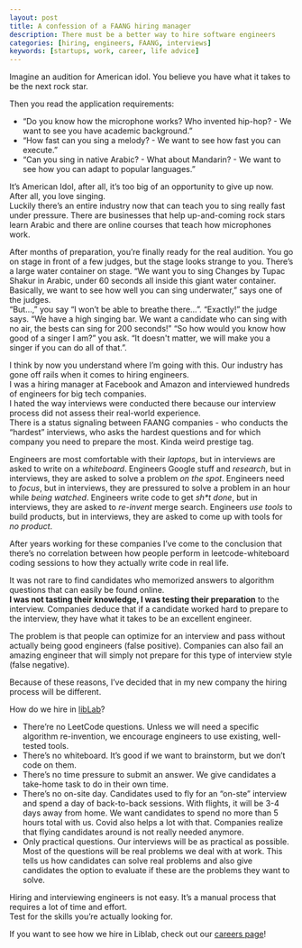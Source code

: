 ```yaml
---
layout: post
title: A confession of a FAANG hiring manager
description: There must be a better way to hire software engineers
categories: [hiring, engineers, FAANG, interviews]
keywords: [startups, work, career, life advice]
---
```


Imagine an audition for American idol. You believe you have what it takes to be the next rock star.

Then you read the application requirements:

- “Do you know how the microphone works? Who invented hip-hop? - We want to see you have academic background.”
- “How fast can you sing a melody? - We want to see how fast you can execute.”
- “Can you sing in native Arabic? - What about Mandarin? - We want to see how you can adapt to popular languages.”

It’s American Idol, after all, it’s too big of an opportunity to give up now. After all, you love singing.  
Luckily there’s an entire industry now that can teach you to sing really fast under pressure. There are businesses that help up-and-coming rock stars learn Arabic and there are online courses that teach how microphones work.

After months of preparation, you’re finally ready for the real audition.
You go on stage in front of a few judges, but the stage looks strange to you. There’s a large water container on stage.
“We want you to sing Changes by Tupac Shakur in Arabic, under 60 seconds all inside this giant water container. Basically, we want to see how well you can sing underwater,” says one of the judges.  
“But…,” you say “I won’t be able to breathe there…”.
“Exactly!” the judge says. “We have a high singing bar. We want a candidate who can sing with no air, the bests can sing for 200 seconds!”
“So how would you know how good of a singer I am?” you ask.
“It doesn't matter, we will make you a singer if you can do all of that.”.

I think by now you understand where I’m going with this. Our industry has gone off rails when it comes to hiring engineers.  
I was a hiring manager at Facebook and Amazon and interviewed hundreds of engineers for big tech companies.  
I hated the way interviews were conducted there because our interview process did not assess their real-world experience.  
There is a status signaling between FAANG companies - who conducts the “hardest” interviews, who asks the hardest questions and for which company you need to prepare the most. Kinda weird prestige tag.

Engineers are most comfortable with their _laptops_, but in interviews are asked to write on a _whiteboard_.
Engineers Google stuff and _research_, but in interviews, they are asked to solve a problem _on the spot_.
Engineers need to _focus_, but in interviews, they are pressured to solve a problem in an hour while _being watched_.
Engineers write code to get _sh\*t done_, but in interviews, they are asked to _re-invent_ merge search.
Engineers _use tools_ to build products, but in interviews, they are asked to come up with tools for _no product_.

After years working for these companies I’ve come to the conclusion that there’s no correlation between how people perform in leetcode-whiteboard coding sessions to how they actually write code in real life.

It was not rare to find candidates who memorized answers to algorithm questions that can easily be found online.  
**I was not tasting their knowledge, I was testing their preparation** to the interview. Companies deduce that if a candidate worked hard to prepare to the interview, they have what it takes to be an excellent engineer.

The problem is that people can optimize for an interview and pass without actually being good engineers (false positive). Companies can also fail an amazing engineer that will simply not prepare for this type of interview style (false negative).

Because of these reasons, I’ve decided that in my new company the hiring process will be different.

How do we hire in [libLab](https://liblab.com)?

- There’re no LeetCode questions. Unless we will need a specific algorithm re-invention, we encourage engineers to use existing, well-tested tools.
- There’s no whiteboard. It’s good if we want to brainstorm, but we don’t code on them.
- There’s no time pressure to submit an answer. We give candidates a take-home task to do in their own time.
- There’s no on-site day. Candidates used to fly for an “on-ste” interview and spend a day of back-to-back sessions. With flights, it will be 3-4 days away from home. We want candidates to spend no more than 5 hours total with us. Covid also helps a lot with that. Companies realize that flying candidates around is not really needed anymore.
- Only practical questions. Our interviews will be as practical as possible. Most of the questions will be real problems we deal with at work. This tells us how candidates can solve real problems and also give candidates the option to evaluate if these are the problems they want to solve.

Hiring and interviewing engineers is not easy. It’s a manual process that requires a lot of time and effort.  
Test for the skills you’re actually looking for.

If you want to see how we hire in Liblab, check out our [careers page](https://liblab.com/careers)!
